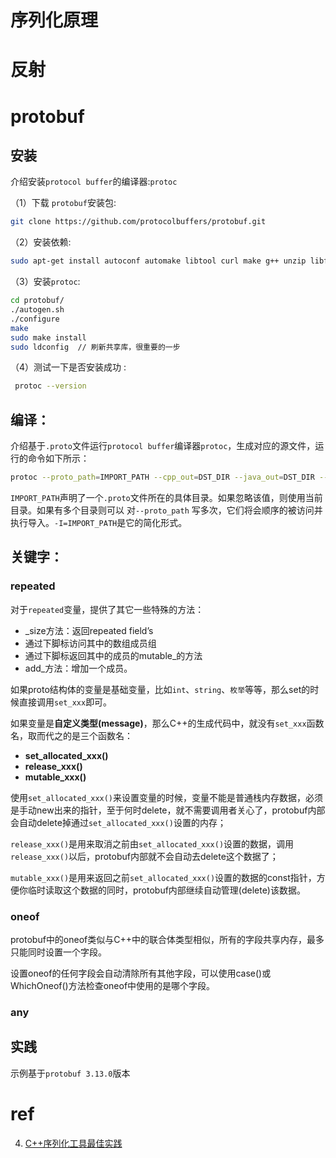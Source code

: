 # 序列化原理



# 反射



# protobuf

## 安装

介绍安装`protocol buffer`的编译器:`protoc`

（1）下载 `protobuf`安装包:

```bash
git clone https://github.com/protocolbuffers/protobuf.git
```

（2）安装依赖:

```bash
sudo apt-get install autoconf automake libtool curl make g++ unzip libffi-dev -y
```

（3）安装`protoc`:

```bash
cd protobuf/
./autogen.sh
./configure
make
sudo make install
sudo ldconfig  // 刷新共享库，很重要的一步
```


（4）测试一下是否安装成功 :

```bash
 protoc --version
```

## 编译：

介绍基于`.proto`文件运行`protocol buffer`编译器`protoc`，生成对应的源文件，运行的命令如下所示：

```bash
protoc --proto_path=IMPORT_PATH --cpp_out=DST_DIR --java_out=DST_DIR --python_out=DST_DIR path/to/file.proto
```

`IMPORT_PATH`声明了一个`.proto`文件所在的具体目录。如果忽略该值，则使用当前目录。如果有多个目录则可以 对`--proto_path` 写多次，它们将会顺序的被访问并执行导入。`-I=IMPORT_PATH`是它的简化形式。



## 关键字：

### repeated

对于`repeated`变量，提供了其它一些特殊的方法：

- _size方法：返回repeated field’s
- 通过下脚标访问其中的数组成员组
- 通过下脚标返回其中的成员的mutable_的方法
- add_方法：增加一个成员。

如果proto结构体的变量是基础变量，比如`int`、`string`、`枚举`等等，那么set的时候直接调用`set_xxx`即可。

如果变量是**自定义类型(message)**，那么C++的生成代码中，就没有`set_xxx`函数名，取而代之的是三个函数名：

- **set_allocated_xxx()**
- **release_xxx()**
- **mutable_xxx()**

使用`set_allocated_xxx()`来设置变量的时候，变量不能是普通栈内存数据，必须是手动new出来的指针，至于何时delete，就不需要调用者关心了，protobuf内部会自动delete掉通过`set_allocated_xxx()`设置的内存；

`release_xxx()`是用来取消之前由`set_allocated_xxx()`设置的数据，调用`release_xxx()`以后，protobuf内部就不会自动去delete这个数据了；

`mutable_xxx()`是用来返回之前`set_allocated_xxx()`设置的数据的const指针，方便你临时读取这个数据的同时，protobuf内部继续自动管理(delete)该数据。

### oneof

protobuf中的oneof类似与C++中的联合体类型相似，所有的字段共享内存，最多只能同时设置一个字段。



设置oneof的任何字段会自动清除所有其他字段，可以使用case()或WhichOneof()方法检查oneof中使用的是哪个字段。



### any



## 实践

示例基于`protobuf 3.13.0`版本



# ref

4. [C++序列化工具最佳实践](https://www.jianshu.com/p/50065ff82be3)